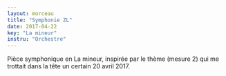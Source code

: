 ```yaml
---
layout: morceau
title: "Symphonie ZL"
date: 2017-04-22
key: "La mineur"
instru: "Orchestre"
---
```


Pièce symphonique en La mineur, inspirée par le thème (mesure 2) qui me trottait dans la tête un certain 20 avril 2017.
